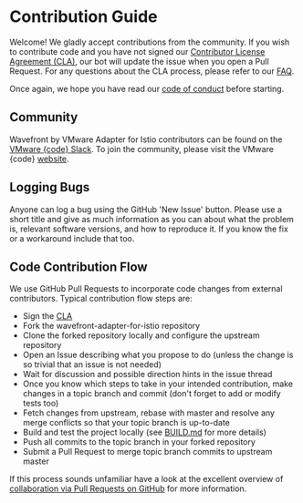# Contribution Guide

Welcome! We gladly accept contributions from the community. If you wish to
contribute code and you have not signed our [Contributor License Agreement
(CLA)](https://cla.vmware.com), our bot will update the issue when you open a
Pull Request. For any questions about the CLA process, please refer to our
[FAQ](https://cla.vmware.com/faq).

Once again, we hope you have read our [code of conduct](CODE_OF_CONDUCT.md)
before starting.

## Community

Wavefront by VMware Adapter for Istio contributors can be found on the
[VMware {code} Slack](https://vmwarecode.slack.com). To join the community,
please visit the VMware {code} [website](https://code.vmware.com/join).

## Logging Bugs

Anyone can log a bug using the GitHub 'New Issue' button. Please use a short
title and give as much information as you can about what the problem is,
relevant software versions, and how to reproduce it. If you know the fix or a
workaround include that too.

## Code Contribution Flow

We use GitHub Pull Requests to incorporate code changes from external
contributors. Typical contribution flow steps are:

* Sign the [CLA](https://cla.vmware.com)
* Fork the wavefront-adapter-for-istio repository
* Clone the forked repository locally and configure the upstream repository
* Open an Issue describing what you propose to do (unless the change is so
  trivial that an issue is not needed)
* Wait for discussion and possible direction hints in the issue thread
* Once you know which steps to take in your intended contribution, make changes
  in a topic branch and commit (don't forget to add or modify tests too)
* Fetch changes from upstream, rebase with master and resolve any merge
  conflicts so that your topic branch is up-to-date
* Build and test the project locally (see [BUILD.md](BUILD.md) for more details)
* Push all commits to the topic branch in your forked repository
* Submit a Pull Request to merge topic branch commits to upstream master

If this process sounds unfamiliar have a look at the excellent overview of
[collaboration via Pull Requests on GitHub](https://help.github.com/categories/collaborating-with-issues-and-pull-requests/)
for more information.
